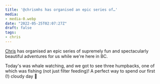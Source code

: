 ```yaml
---
title: '@chrismhs has organised an epic series of…'
media:
- media-0.webp
date: "2022-05-25T02:07:27Z"
draft: false
tags:
- chris
---
```

[Chris](/tags/chris) has organised an epic series of supremely fun and spectacularly beautiful adventures for us while we're here in BC.



Today's was whale watching, and we got to see three humpbacks, one of which was fishing \(not just filter feeding\)\! A perfect way to spend our first \(\!\) cloudy day 🐳
